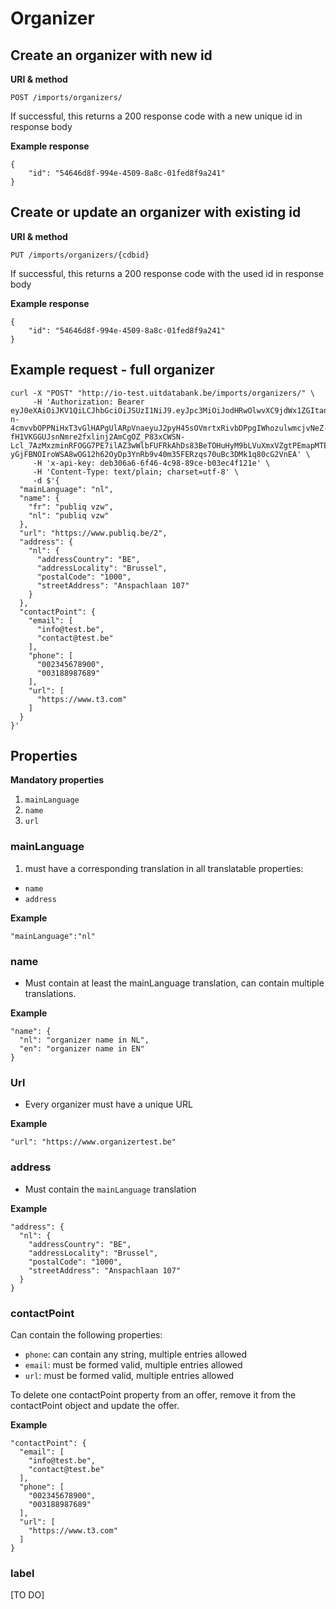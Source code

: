 ---
---

# Organizer

## Create an organizer with new id

**URI & method**

```
POST /imports/organizers/
```

If successful, this returns a 200 response code with a new unique id in response body

**Example response**

```
{
    "id": "54646d8f-994e-4509-8a8c-01fed8f9a241"
}
```

## Create or update an organizer with existing id

**URI & method**

```
PUT /imports/organizers/{cdbid}
```

If successful, this returns a 200 response code with the used id in response body

**Example response**

```
{
    "id": "54646d8f-994e-4509-8a8c-01fed8f9a241"
}
```

## Example request - full organizer

```
curl -X "POST" "http://io-test.uitdatabank.be/imports/organizers/" \
     -H 'Authorization: Bearer eyJ0eXAiOiJKV1QiLCJhbGciOiJSUzI1NiJ9.eyJpc3MiOiJodHRwOlwvXC9jdWx1ZGItand0LXByb3ZpZGVyLmRldiIsInVpZCI6Ijk2ZmQ2YzEzLWVhYWItNGRkMS1iYjZhLTFjNDgzZDVlNDBjYyIsIm5pY2siOiJiZXJ0MmRvdHN0d2ljZSIsImVtYWlsIjoiYmVydEAyZG90c3R3aWNlLmJlIiwiaWF0IjoxNTIxMjExNzE2LCJleHAiOjE1MjEyMTUzMTYsIm5iZiI6MTUyMTIxMTcxNn0.Ng2RLO-n-4cmvvbOPPNiHxT3vGlHAPgUlARpVnaeyuJ2pyH45sOVmrtxRivbDPpgIWhozulwmcjvNeZ-fH1VKGGUJsnNmre2fxlinj2AmCgOZ_P83xCWSN-Lcl_7AzMxzminRFOGG7PE7ilAZ3wWlbFUFRkAhDs83BeTOHuHyM9bLVuXmxVZgtPEmapMTEdogxQ5PiR8FPLpOVYCbmQkSddfqs0KA1pVuGYFHm6tRiNd5WRd962_Hg2caw6vxccNyMQ17zYiI7lJDZpoQfp6v-yGjFBNOIroWSA8wOG12h62OyDp3YnRb9v40m35FERzqs70uBc3DMk1q80cG2VnEA' \
     -H 'x-api-key: deb306a6-6f46-4c98-89ce-b03ec4f121e' \
     -H 'Content-Type: text/plain; charset=utf-8' \
     -d $'{
  "mainLanguage": "nl",
  "name": {
    "fr": "publiq vzw",
    "nl": "publiq vzw"
  },
  "url": "https://www.publiq.be/2",
  "address": {
    "nl": {
      "addressCountry": "BE",
      "addressLocality": "Brussel",
      "postalCode": "1000",
      "streetAddress": "Anspachlaan 107"
    }
  },
  "contactPoint": {
    "email": [
      "info@test.be",
      "contact@test.be"
    ],
    "phone": [
      "002345678900",
      "003188987689"
    ],
    "url": [
      "https://www.t3.com"
    ]
  }
}'
```

## Properties

**Mandatory properties**

1. `mainLanguage`
2. `name`
3. `url`

### mainLanguage

1. must have a corresponding translation in all translatable properties:
  * `name`
  * `address`

**Example**

```
"mainLanguage":"nl"
```

### name

* Must contain at least the mainLanguage translation, can contain multiple translations.

**Example**

```
"name": {
  "nl": "organizer name in NL",
  "en": "organizer name in EN"
}
```

### Url

* Every organizer must have a unique URL

**Example**

```
"url": "https://www.organizertest.be"
```

### address

* Must contain the `mainLanguage` translation

**Example**

```
"address": {
  "nl": {
    "addressCountry": "BE",
    "addressLocality": "Brussel",
    "postalCode": "1000",
    "streetAddress": "Anspachlaan 107"
  }
}
```


### contactPoint

Can contain the following properties:

* `phone`: can contain any string, multiple entries allowed
* `email`: must be formed valid, multiple entries allowed
* `url`: must be formed valid, multiple entries allowed

To delete one contactPoint property from an offer, remove it from the contactPoint object and update the offer.

**Example**

```
"contactPoint": {
  "email": [
    "info@test.be",
    "contact@test.be"
  ],
  "phone": [
    "002345678900",
    "003188987689"
  ],
  "url": [
    "https://www.t3.com"
  ]
}
```

### label
[TO DO]
